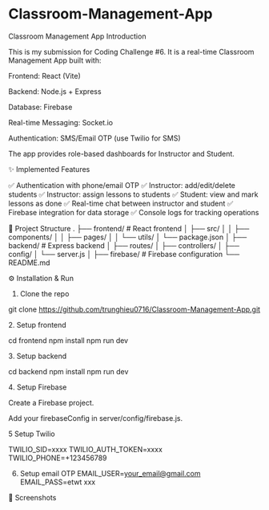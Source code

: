 # Classroom-Management-App

Classroom Management App
Introduction

This is my submission for Coding Challenge #6.
It is a real-time Classroom Management App built with:

Frontend: React (Vite)

Backend: Node.js + Express

Database: Firebase

Real-time Messaging: Socket.io

Authentication: SMS/Email OTP (use Twilio for SMS)

The app provides role-based dashboards for Instructor and Student.

✨ Implemented Features

✅ Authentication with phone/email OTP
✅ Instructor: add/edit/delete students
✅ Instructor: assign lessons to students
✅ Student: view and mark lessons as done
✅ Real-time chat between instructor and student
✅ Firebase integration for data storage
✅ Console logs for tracking operations

📂 Project Structure
.
├── frontend/ # React frontend
│ ├── src/
│ │ ├── components/
│ │ ├── pages/
│ │ └── utils/
│ └── package.json
│
├── backend/ # Express backend
│ ├── routes/
│ ├── controllers/
│ ├── config/
│ └── server.js
│
├── firebase/ # Firebase configuration
└── README.md

⚙️ Installation & Run

1. Clone the repo

git clone https://github.com/trunghieu0716/Classroom-Management-App.git

2️. Setup frontend

cd frontend
npm install
npm run dev

3️. Setup backend

cd backend
npm install
npm run dev

4️. Setup Firebase

Create a Firebase project.

Add your firebaseConfig in server/config/firebase.js.

5️ Setup Twilio

TWILIO_SID=xxxx
TWILIO_AUTH_TOKEN=xxxx
TWILIO_PHONE=+123456789

6. Setup email OTP
   EMAIL_USER=your_email@gmail.com
   EMAIL_PASS=etwt xxx

📸 Screenshots

